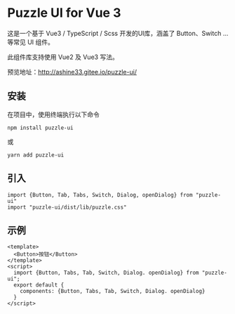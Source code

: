# Puzzle UI for Vue 3

这是一个基于 Vue3 / TypeScript / Scss 开发的UI库，涵盖了 Button、Switch ... 等常见 UI 组件。

此组件库支持使用 Vue2 及 Vue3 写法。

预览地址：http://ashine33.gitee.io/puzzle-ui/

## 安装

在项目中，使用终端执行以下命令

```
npm install puzzle-ui
```
或
```
yarn add puzzle-ui
```
## 引入
```
import {Button, Tab, Tabs, Switch, Dialog, openDialog} from "puzzle-ui"
import "puzzle-ui/dist/lib/puzzle.css"

```

## 示例
```
<template>
  <Button>按钮</Button>
</template>
<script>
  import {Button, Tabs, Tab, Switch, Dialog. openDialog} from "puzzle-ui";
  export default {
    components: {Button, Tabs, Tab, Switch, Dialog. openDialog}
  }
</script>
```
